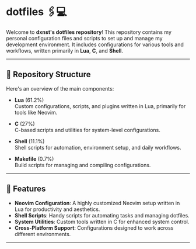# dotfiles 🖇️💻

Welcome to **dxnst's dotfiles repository**! This repository contains my personal configuration files and scripts to set up and manage my development environment. It includes configurations for various tools and workflows, written primarily in **Lua**, **C**, and **Shell**.

---

## 📂 Repository Structure

Here's an overview of the main components:

- **Lua** (61.2%)  
  Custom configurations, scripts, and plugins written in Lua, primarily for tools like Neovim.

- **C** (27%)  
  C-based scripts and utilities for system-level configurations.

- **Shell** (11.1%)  
  Shell scripts for automation, environment setup, and daily workflows.

- **Makefile** (0.7%)  
  Build scripts for managing and compiling configurations.

---

## 🚀 Features

- **Neovim Configuration**: A highly customized Neovim setup written in Lua for productivity and aesthetics.  
- **Shell Scripts**: Handy scripts for automating tasks and managing dotfiles.  
- **System Utilities**: Custom tools written in C for enhanced system control.  
- **Cross-Platform Support**: Configurations designed to work across different environments.  

---
